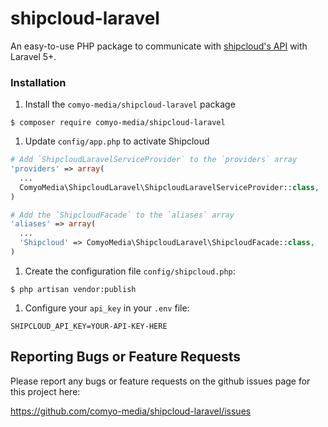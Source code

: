 # shipcloud-laravel

An easy-to-use PHP package to communicate with [shipcloud's API](http://developers.shipcloud.io) with Laravel 5+.

### Installation

1. Install the `comyo-media/shipcloud-laravel` package

```shell
$ composer require comyo-media/shipcloud-laravel
```

1. Update `config/app.php` to activate Shipcloud

```php
# Add `ShipcloudLaravelServiceProvider` to the `providers` array
'providers' => array(
  ...
  ComyoMedia\ShipcloudLaravel\ShipcloudLaravelServiceProvider::class,
)

# Add the `ShipcloudFacade` to the `aliases` array
'aliases' => array(
  ...
  'Shipcloud' => ComyoMedia\ShipcloudLaravel\ShipcloudFacade::class,
)
```

1. Create the configuration file `config/shipcloud.php`:

```shell
$ php artisan vendor:publish
```

1. Configure your `api_key` in your `.env` file:

```shell
SHIPCLOUD_API_KEY=YOUR-API-KEY-HERE
```

Reporting Bugs or Feature Requests
----------------------------------

Please report any bugs or feature requests on the github issues page for this
project here:

<https://github.com/comyo-media/shipcloud-laravel/issues>
